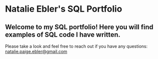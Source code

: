 # Natalie Ebler's SQL Portfolio

## Welcome to my SQL portfolio! Here you will find examples of SQL code I have written. 
Please take a look and feel free to reach out if you have any questions: natalie.paige.ebler@gmail.com
